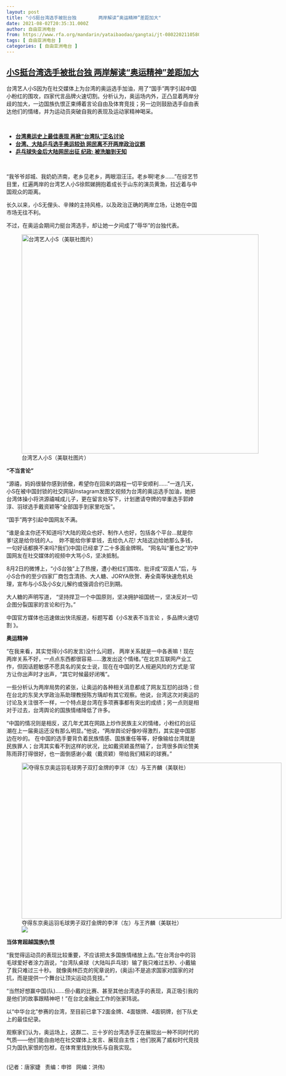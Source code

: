 ```yaml
---
layout: post
title: "小S挺台湾选手被批台独        两岸解读“奥运精神”差距加大"
date: 2021-08-02T20:35:31.000Z
author: 自由亚洲电台
from: https://www.rfa.org/mandarin/yataibaodao/gangtai/jt-08022021105804.html
tags: [ 自由亚洲电台 ]
categories: [ 自由亚洲电台 ]
---
```

<!--1627936531000-->
[小S挺台湾选手被批台独        两岸解读“奥运精神”差距加大](https://www.rfa.org/mandarin/yataibaodao/gangtai/jt-08022021105804.html)
------

<div>
<p></p><p>台湾艺人小S因为在社交媒体上为台湾的奥运选手加油，用了“国手”两字引起中国小粉红的围攻，四家代言品牌火速切割。分析认为，奥运场内外，正凸显着两岸分歧的加大，一边国族仇恨正束缚着言论自由及体育竞技；另一边则鼓励选手自由表达他们的情绪，并为运动员突破自我的表现及运动家精神喝采。</p><p><br/></p><ul><li><a href="https://www.rfa.org/mandarin/yataibaodao/gangtai/hcm0802a-08022021060556.html"><strong>台湾奥运史上最佳表现 再掀“台湾队”正名讨论</strong></a></li><li><strong><a href="https://www.rfa.org/mandarin/yataibaodao/gangtai/hcm1-07302021042632.html">台湾、大陆乒乓选手奥运较劲 网民离不开两岸政治议题</a></strong></li><li><strong><a href="https://www.rfa.org/mandarin/yataibaodao/gangtai/hcm1-07302021042632.html">乒乓球失金后大陆网民出征 纪政: 被洗脑到无知</a></strong></li></ul><p><br/></p><p>“我爷爷郯城、我奶奶济南，老乡见老乡，两眼泪汪汪。老乡啊!老乡……”在综艺节目里，红遍两岸的台湾艺人小S徐熙娣拥抱着成长于山东的演员黄渤，拉近着与中国观众的距离。</p><p>长久以来，小S无俚头、辛辣的主持风格，以及政治正确的两岸立场，让她在中国市场无往不利。</p><p>不过，在奥运会期间力挺台湾选手，却让她一夕间成了“辱华”的台独代表。</p><p><figure class="image-richtext image-inline captioned" style="width:620px;"><img alt="台湾艺人小S（美联社图片）" height="573" src="https://www.rfa.org/mandarin/yataibaodao/gangtai/jt-08022021105804.html/jt0802.jpg/@@images/32ba60dd-95f4-4943-b5a9-fedb0fafaf00.jpeg" title="jt0802.jpg" width="620"/><figcaption class="image-caption">台湾艺人小S（美联社图片）</figcaption><small></small></figure></p><p><strong><span>“</span></strong><strong>不当言论”</strong></p><p>“源禧，妈妈很替你感到骄傲，希望你在回来的路程一切平安顺利……”一连几天，小S在被中国封锁的社交网站Instagram发图文视频为台湾的奥运选手加油，她把台湾体操小将洪源禧喊成儿子，更在留言处写下，计划邀请夺牌的举重选手郭婞淳、羽球选手戴资颖等“全部国手到家里吃饭”。</p><p>“国手”两字引起中国网友不满。</p><p>“谁是金主你还不知道吗?大陆的观众也好、制作人也好，包括各个平台…就是你爹!这是给你钱的人。  妳不能给你爹拿钱，去给仇人花! 大陆这边给她那么多钱，一句好话都换不来吗?我们(中国)已经拿了二十多面金牌啊。 ”网名叫“董也之”的中国网友在社交媒体的视频中大骂小S，坚决抵制。</p><p>8月2日的微博上，“小S台独”上了热搜，遭小粉红们围攻、批评成“双面人”后，与小S合作的至少四家厂商包含清扬、大人糖、JORYA欣贺、寿全斋等快速危机处理，宣布与小S及小S女儿解约或强调合约已到期。</p><p>大人糖的声明写道， “坚持捍卫一个中国原则，坚决拥护祖国统一，坚决反对一切企图分裂国家的言论和行为。”</p><p>中国官方媒体也迅速做出快讯报道，标题写着《小S发表不当言论 ，多品牌火速切割 》。</p><p><strong><span>奥运精神</span></strong></p><p>“在我来看，其实觉得(小S的发言)没什么问题， 两岸关系就是一中各表嘛！现在两岸关系不好，一点点东西都很容易……激发出这个情绪。”在北京互联网产业工作，但因话题敏感不愿具名的吴女士说，现在在中国的艺人规避风险的方式是:官方让你出声时才出声，“其它时候最好闭嘴”。</p><p>一些分析认为两岸局势的紧张，让奥运的各种相关消息都成了网友互怼的战场；但在台北的东吴大学政治系助理教授陈方瑀却有其它观察。他说，台湾这次对奥运的讨论及关注很不一样，一个特点是台湾在多项赛事都有突出的成绩；另一点则是相对于过去，台湾舆论的国族情绪降低了许多。</p><p>“中国的情况则是相反，这几年尤其在网路上炒作民族主义的情绪，小粉红的出征潮在上一届奥运还没有那么明显。”他说，“两岸舆论好像吵得激烈，其实是中国那边在吵的。 在中国的选手要背负着民族情感、国族重任等等，好像输给台湾就是民族罪人；台湾其实看不到这样的状况，比如戴资颖虽然输了，台湾很多舆论赞美陈雨菲打得很好，也一面倒感谢小戴（戴资颖）带给我们精彩的球赛。”</p><p><figure class="image-richtext image-inline captioned" style="width:680px;"><img alt="夺得东京奥运羽毛球男子双打金牌的李洋（左）与王齐麟（美联社）" height="408" src="https://www.rfa.org/mandarin/yataibaodao/gangtai/jt-08022021105804.html/jt0802a.jpg/@@images/9d673a42-c2af-47d4-8ac2-36e63fbc8d3c.jpeg" title="jt0802a.jpg" width="680"/><figcaption class="image-caption">夺得东京奥运羽毛球男子双打金牌的李洋（左）与王齐麟（美联社）</figcaption><small></small><div id="zoomattribute"><a data-caption="夺得东京奥运羽毛球男子双打金牌的李洋（左）与王齐麟（美联社）" data-fancybox="" href="https://www.rfa.org/mandarin/yataibaodao/gangtai/jt-08022021105804.html/jt0802a.jpg" id="single_image" title="夺得东京奥运羽毛球男子双打金牌的李洋（左）与王齐麟（美联社）"><img src="/++plone++rfa-resources/img/icon-zoom.png"/></a></div></figure></p><p><strong><span>当体育超越国族仇恨</span></strong></p><p>“我觉得运动员的表现比较重要，不应该把太多国族情绪放上去。”在台湾台中的羽毛球爱好者涂力涵说，“台湾队桌球（大陆叫乒乓球）输了我只难过五秒、小戴输了我只难过三十秒。 就像奥林匹克的宪章说的，(奥运)不是追求国家对国家的对抗，而是提供一个舞台让顶尖运动员竞技。”</p><p>“当然好想赢中国(队)<span>……</span>但小戴的比赛、甚至其他台湾选手的表现，真正吸引我的是他们的故事跟精神吧！<span>”</span>在台北金融业工作的张家玮说。</p><p>以“中华台北”参赛的台湾，至目前已拿下2面金牌、4面银牌、4面铜牌，创下队史上的最佳纪录。</p><p>观察家们认为，奥运场上，这群二、三十岁的台湾选手正在展现出一种不同时代的气质——他们能自由地在社交媒体上发言、展现自主性；他们脱离了威权时代竞技只为国仇家恨的包袱，在体育里找到快乐与自我实现。</p><p><br/>(记者：唐家婕   责编：申铧   网编：洪伟)</p>
</div>
